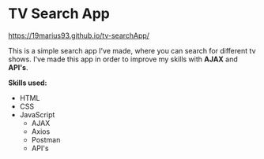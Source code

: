 # TV Search App
https://19marius93.github.io/tv-searchApp/

This is a simple search app I've made, where you can search for different tv shows.
I've made this app in order to improve my skills with <strong>AJAX</strong> and <strong>API's</strong>.

<strong>Skills used:</strong>
<ul> 
<li>HTML</li>
<li>CSS</li>
<li>JavaScript<ul>
<li>AJAX</li>
<li>Axios</li>
<li>Postman</li>
<li>API's</li>
</ul</li>
</ul>

